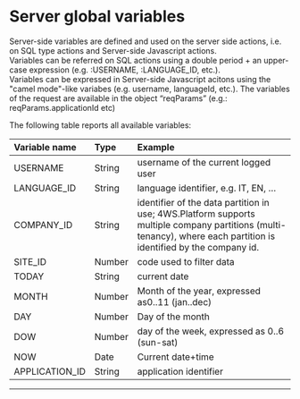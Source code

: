 # Server global variables

Server-side variables are defined and used on the server side actions, i.e. on SQL type actions and Server-side Javascript actions.  
Variables can be referred on SQL actions using a double period + an upper-case expression \(e.g. :USERNAME, :LANGUAGE\_ID, etc.\).  
Variables can be expressed in Server-side Javascript acitons using the "camel mode"-like variabes \(e.g. username, languageId, etc.\). The variables of the request are available in the object “reqParams” \(e.g.: reqParams.applicationId etc\)

The following table reports all available variables:

| **Variable name** | **Type** | **Example** |
| :--- | :--- | :--- |
| USERNAME | String | username of the current logged user |
| LANGUAGE\_ID | String | language identifier, e.g. IT, EN, … |
| COMPANY\_ID | String | identifier of the data partition in use; 4WS.Platform supports multiple company partitions \(multi-tenancy\), where each partition is identified by the company id. |
| SITE\_ID | Number | code used to filter data |
| TODAY | String | current date |
| MONTH | Number | Month of the year, expressed as0..11 \(jan..dec\) |
| DAY | Number | Day of the month |
| DOW | Number | day of the week, expressed as 0..6 \(sun-sat\) |
| NOW | Date | Current date+time |
| APPLICATION\_ID | String | application identifier |

---



